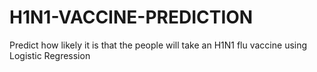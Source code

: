 # H1N1-VACCINE-PREDICTION
Predict how likely it is that the people will take an H1N1 flu vaccine using Logistic Regression
